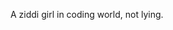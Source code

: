 <!-- - 👋 Hi, I’m @shrutigajbhiye22
- 👀 I’m interested in designing and programming stuffs.
- 🌱 I’m currently learning computer science with specialization in artificial intelligence 

<!---
shrutigajbhiye22/shrutigajbhiye22 is a ✨ special ✨ repository because its `README.md` (this file) appears on your GitHub profile.
You can click the Preview link to take a look at your changes.
--->
 A ziddi girl in coding world, not lying.
 
 


